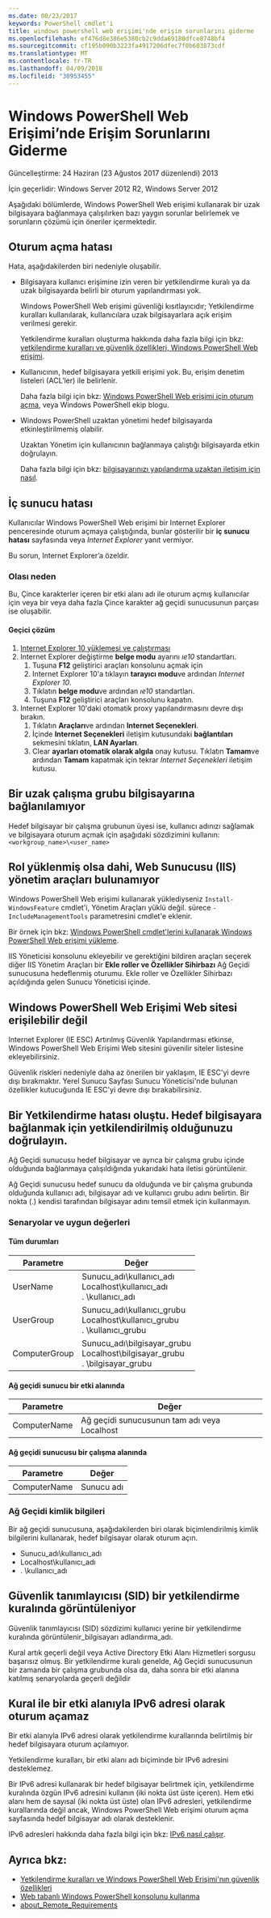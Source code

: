 ```yaml
---
ms.date: 08/23/2017
keywords: PowerShell cmdlet'i
title: windows powershell web erişimi'nde erişim sorunlarını giderme
ms.openlocfilehash: ef476d8e386e5380cb2c9dda69180dfce8748bf4
ms.sourcegitcommit: cf195b090b3223fa4917206dfec7f0b603873cdf
ms.translationtype: MT
ms.contentlocale: tr-TR
ms.lasthandoff: 04/09/2018
ms.locfileid: "30953455"
---
```

# <a name="troubleshooting-access-problems-in-windows-powershell-web-access"></a>Windows PowerShell Web Erişimi’nde Erişim Sorunlarını Giderme

Güncelleştirme: 24 Haziran (23 Ağustos 2017 düzenlendi) 2013

İçin geçerlidir: Windows Server 2012 R2, Windows Server 2012

Aşağıdaki bölümlerde, Windows PowerShell Web erişimi kullanarak bir uzak bilgisayara bağlanmaya çalışılırken bazı yaygın sorunlar belirlemek ve sorunların çözümü için öneriler içermektedir.

## <a name="sign-in-failure"></a>Oturum açma hatası

Hata, aşağıdakilerden biri nedeniyle oluşabilir.

- Bilgisayara kullanıcı erişimine izin veren bir yetkilendirme kuralı ya da uzak bilgisayarda belirli bir oturum yapılandırması yok.

  Windows PowerShell Web erişimi güvenliği kısıtlayıcıdır; Yetkilendirme kuralları kullanılarak, kullanıcılara uzak bilgisayarlara açık erişim verilmesi gerekir.

  Yetkilendirme kuralları oluşturma hakkında daha fazla bilgi için bkz: [yetkilendirme kuralları ve güvenlik özellikleri, Windows PowerShell Web erişimi](authorization-rules-and-security-features-of-windows-powershell-web-access.md).

- Kullanıcının, hedef bilgisayara yetkili erişimi yok. Bu, erişim denetim listeleri (ACL’ler) ile belirlenir.

  Daha fazla bilgi için bkz: [Windows PowerShell Web erişimi için oturum açma](use-the-web-based-windows-powershell-console.md#signing-in-to-windows-powershell-web-access), veya Windows PowerShell ekip blogu.

- Windows PowerShell uzaktan yönetimi hedef bilgisayarda etkinleştirilmemiş olabilir.

  Uzaktan Yönetim için kullanıcının bağlanmaya çalıştığı bilgisayarda etkin doğrulayın.

  Daha fazla bilgi için bkz: [bilgisayarınızı yapılandırma uzaktan iletişim için nasıl](https://docs.microsoft.com/powershell/module/microsoft.powershell.core/about/about_remote_requirements#how-to-configure-your-computer-for-remoting).

## <a name="internal-server-error"></a>İç sunucu hatası

Kullanıcılar Windows PowerShell Web erişimi bir Internet Explorer penceresinde oturum açmaya çalıştığında, bunlar gösterilir bir **iç sunucu hatası** sayfasında veya *Internet Explorer* yanıt vermiyor.

Bu sorun, Internet Explorer’a özeldir.

### <a name="possible-cause"></a>Olası neden

Bu, Çince karakterler içeren bir etki alanı adı ile oturum açmış kullanıcılar için veya bir veya daha fazla Çince karakter ağ geçidi sunucusunun parçası ise oluşabilir.

#### <a name="workaround"></a>Geçici çözüm

1. [Internet Explorer 10 yüklemesi ve çalıştırması](http://ie.microsoft.com/testdrive/info/downloads/Default.html)
1. Internet Explorer değiştirme **belge modu** ayarını *ıe10* standartları.
   1. Tuşuna **F12** geliştirici araçları konsolunu açmak için
   1. Internet Explorer 10'a tıklayın **tarayıcı modu**ve ardından *Internet Explorer 10*.
   1. Tıklatın **belge modu**ve ardından *ıe10* standartları.
   1. Tuşuna **F12** geliştirici araçları konsolunu kapatın.
1. Internet Explorer 10'daki otomatik proxy yapılandırmasını devre dışı bırakın.
   1. Tıklatın **Araçları**ve ardından **Internet Seçenekleri**.
   1. İçinde **Internet Seçenekleri** iletişim kutusundaki **bağlantıları** sekmesini tıklatın, **LAN Ayarları**.
   1. Clear **ayarları otomatik olarak algıla** onay kutusu. Tıklatın **Tamam**ve ardından **Tamam** kapatmak için tekrar *Internet Seçenekleri* iletişim kutusu.

## <a name="cannot-connect-to-a-remote-workgroup-computer"></a>Bir uzak çalışma grubu bilgisayarına bağlanılamıyor

Hedef bilgisayar bir çalışma grubunun üyesi ise, kullanıcı adınızı sağlamak ve bilgisayara oturum açmak için aşağıdaki sözdizimini kullanın: `<workgroup_name>\<user_name>`

## <a name="cannot-find-web-server-iis-management-tools-even-though-the-role-was-installed"></a>Rol yüklenmiş olsa dahi, Web Sunucusu (IIS) yönetim araçları bulunamıyor

Windows PowerShell Web erişimi kullanarak yüklediyseniz `Install-WindowsFeature` cmdlet'i, Yönetim Araçları yüklü değil. sürece `-IncludeManagementTools` parametresini cmdlet'e eklenir.

Bir örnek için bkz: [Windows PowerShell cmdlet'lerini kullanarak Windows PowerShell Web erişimi yükleme](install-and-use-windows-powershell-web-access.md#to-install-windows-powershell-web-access-by-using-windows-powershell-cmdlets).

IIS Yöneticisi konsolunu ekleyebilir ve gerektiğini bildiren araçları seçerek diğer IIS Yönetim Araçları bir **Ekle roller ve Özellikler Sihirbazı** Ağ Geçidi sunucusuna hedeflenmiş oturumu.
Ekle roller ve Özellikler Sihirbazı açıldığında gelen Sunucu Yöneticisi içinde.

## <a name="windows-powershell-web-access-website-is-not-accessible"></a>Windows PowerShell Web Erişimi Web sitesi erişilebilir değil

Internet Explorer (IE ESC) Artırılmış Güvenlik Yapılandırması etkinse, Windows PowerShell Web Erişimi Web sitesini güvenilir siteler listesine ekleyebilirsiniz.

Güvenlik riskleri nedeniyle daha az önerilen bir yaklaşım, IE ESC'yi devre dışı bırakmaktır.
Yerel Sunucu Sayfası Sunucu Yöneticisi'nde bulunan özellikler kutucuğunda IE ESC'yi devre dışı bırakabilirsiniz.

## <a name="an-authorization-failure-occurred-verify-that-you-are-authorized-to-connect-to-the-destination-computer"></a>Bir Yetkilendirme hatası oluştu. Hedef bilgisayara bağlanmak için yetkilendirilmiş olduğunuzu doğrulayın.

Ağ Geçidi sunucusu hedef bilgisayar ve ayrıca bir çalışma grubu içinde olduğunda bağlanmaya çalışıldığında yukarıdaki hata iletisi görüntülenir.

Ağ Geçidi sunucusu hedef sunucu da olduğunda ve bir çalışma grubunda olduğunda kullanıcı adı, bilgisayar adı ve kullanıcı grubu adını belirtin.
Bir nokta (.) kendisi tarafından bilgisayar adını temsil etmek için kullanmayın.

### <a name="scenarios-and-proper-values"></a>Senaryolar ve uygun değerleri

#### <a name="all-cases"></a>Tüm durumları

Parametre | Değer
-- | --
UserName | Sunucu\_adı\\kullanıcı\_adı<br/>Localhost\\kullanıcı\_adı<br/>. \\kullanıcı\_adı
UserGroup | Sunucu\_adı\\kullanıcı\_grubu<br/>Localhost\\kullanıcı\_grubu<br/>. \\kullanıcı\_grubu
ComputerGroup | Sunucu\_adı\\bilgisayar\_grubu<br/>Localhost\\bilgisayar\_grubu<br/>. \\bilgisayar\_grubu

#### <a name="gateway-server-is-in-a-domain"></a>Ağ geçidi sunucu bir etki alanında

Parametre | Değer
-- | --
ComputerName | Ağ geçidi sunucusunun tam adı veya Localhost

#### <a name="gateway-server-is-in-a-workgroup"></a>Ağ geçidi sunucusu bir çalışma alanında

Parametre | Değer
-- | --
ComputerName | Sunucu adı

### <a name="gateway-credentials"></a>Ağ Geçidi kimlik bilgileri

Bir ağ geçidi sunucusuna, aşağıdakilerden biri olarak biçimlendirilmiş kimlik bilgilerini kullanarak, hedef bilgisayar olarak oturum açın.

- Sunucu\_adı\\kullanıcı\_adı
- Localhost\\kullanıcı\_adı
- . \\kullanıcı\_adı

## <a name="a-security-identifier-sid-is-displayed-in-an-authorization-rule"></a>Güvenlik tanımlayıcısı (SID) bir yetkilendirme kuralında görüntüleniyor

Güvenlik tanımlayıcısı (SID) sözdizimi kullanıcı yerine bir yetkilendirme kuralında görüntülenir\_bilgisayarı adlandırma\_adı.

Kural artık geçerli değil veya Active Directory Etki Alanı Hizmetleri sorgusu başarısız olmuş.
Bir yetkilendirme kuralı genelde, Ağ Geçidi sunucusunun bir zamanda bir çalışma grubunda olsa da, daha sonra bir etki alanına katılmış senaryolarda geçerli değildir

## <a name="cannot-sign-in-with-rule-as-an-ipv6-address-with-a-domain"></a>Kural ile bir etki alanıyla IPv6 adresi olarak oturum açamaz

Bir etki alanıyla IPv6 adresi olarak yetkilendirme kurallarında belirtilmiş bir hedef bilgisayara oturum açılamıyor.

Yetkilendirme kuralları, bir etki alanı adı biçiminde bir IPv6 adresini desteklemez.

Bir IPv6 adresi kullanarak bir hedef bilgisayar belirtmek için, yetkilendirme kuralında özgün IPv6 adresini kullanın (iki nokta üst üste içeren).
Hem etki alanı hem de sayısal (iki nokta üst üste) olan IPv6 adresleri, yetkilendirme kurallarında değil ancak, Windows PowerShell Web erişimi oturum açma sayfasında hedef bilgisayar adı olarak desteklenir.

IPv6 adresleri hakkında daha fazla bilgi için bkz: [IPv6 nasıl çalışır](https://technet.microsoft.com/library/cc781672(v=ws.10).aspx).

## <a name="see-also"></a>Ayrıca bkz:

- [Yetkilendirme kuralları ve Windows PowerShell Web Erişimi'nın güvenlik özellikleri](https://technet.microsoft.com/en-us/library/dn282394(v=ws.11).aspx)
- [Web tabanlı Windows PowerShell konsolunu kullanma](https://technet.microsoft.com/en-us/library/hh831417(v=ws.11).aspx)
- [about_Remote_Requirements](https://docs.microsoft.com/en-us/powershell/module/microsoft.powershell.core/about/about_remote_requirements)